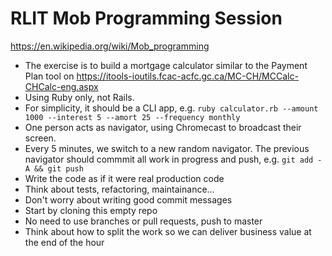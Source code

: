 # RLIT Mob Programming Session

https://en.wikipedia.org/wiki/Mob_programming

* The exercise is to build a mortgage calculator similar to the Payment Plan tool on https://itools-ioutils.fcac-acfc.gc.ca/MC-CH/MCCalc-CHCalc-eng.aspx
* Using Ruby only, not Rails.
* For simplicity, it should be a CLI app, e.g. `ruby calculator.rb --amount 1000 --interest 5 --amort 25 --frequency monthly`
* One person acts as navigator, using Chromecast to broadcast their screen.
* Every 5 minutes, we switch to a new random navigator. The previous navigator should commmit all work in progress and push, e.g. `git add -A && git push`
* Write the code as if it were real production code
* Think about tests, refactoring, maintainance...
* Don't worry about writing good commit messages
* Start by cloning this empty repo
* No need to use branches or pull requests, push to master
* Think about how to split the work so we can deliver business value at the end of the hour
